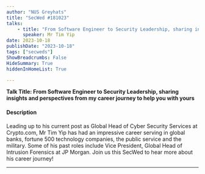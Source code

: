 ```yaml
---
author: "NUS Greyhats"
title: "SecWed #181023"
talks:
    - title: "From Software Engineer to Security Leadership, sharing insights and perspectives from my career journey to help you with yours"
      speaker: Mr Tim Yip
date: 2023-10-18
publishDate: "2023-10-18"
tags: ["secweds"]
ShowBreadcrumbs: False
HideSummary: True
hiddenInHomeList: True

---
```



**Talk Title: From Software Engineer to Security Leadership, sharing insights and perspectives from my career journey to help you with yours**

#### Description

Leading up to his current post as Global Head of Cyber Security Services at Crypto.com, Mr Tim Yip has had an impressive career serving in global banks, fortune 500 technology companies, the public service and the military. Some of his past roles include Vice President, Global Head of Intrusion Forensics at JP Morgan. Join us this SecWed to hear more about his career journey!

---
